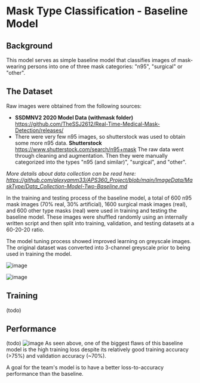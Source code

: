 # Mask Type Classification - Baseline Model
## Background
This model serves as simple baseline model that classifies images of mask-wearing persons into one of three mask categories: "n95", "surgical" or "other".

## The Dataset 
Raw images were obtained from the following sources:

* **SSDMNV2 2020 Model Data (withmask folder)** https://github.com/TheSSJ2612/Real-Time-Medical-Mask-Detection/releases/
* There were very few n95 images, so shutterstock was used to obtain some more n95 data. **Shutterstock** https://www.shutterstock.com/search/n95+mask
The raw data went through cleaning and augmentation. Then they were manually categorized into the types "n95 (and similar)", "surgical", and "other".

*More details about data collection can be read here: https://github.com/alexyamm33/APS360_Project/blob/main/ImageData/MaskType/Data_Collection-Model-Two-Baseline.md*

In the training and testing process of the baseline model, a total of 600 n95 mask images (70% real, 30% artificial), 1600 surgical mask images (real), and 600 other type masks (real) were used in training and testing the baseline model. These images were shuffled randomly using an internally written script and then split into training, validation, and testing datasets at a 60-20-20 ratio.

The model tuning process showed improved learning on greyscale images. The original dataset was converted into 3-channel greyscale prior to being used in training the model.

![image](https://user-images.githubusercontent.com/35859024/124389605-f60a6600-dcb5-11eb-9340-f91886013328.png)

![image](https://user-images.githubusercontent.com/35859024/124389356-ad05e200-dcb4-11eb-87ef-4da7319f776a.png)

## Training
(todo)

## Performance
(todo)
![image](https://user-images.githubusercontent.com/35859024/124390010-b17fca00-dcb7-11eb-85ba-b9fe1b5a16d1.png)
As seen above, one of the biggest flaws of this baseline model is the high training loss despite its relatively good training accuracy (>75%) and validation accuracy (~70%).

A goal for the team's model is to have a better loss-to-accuracy performance than the baseline.

